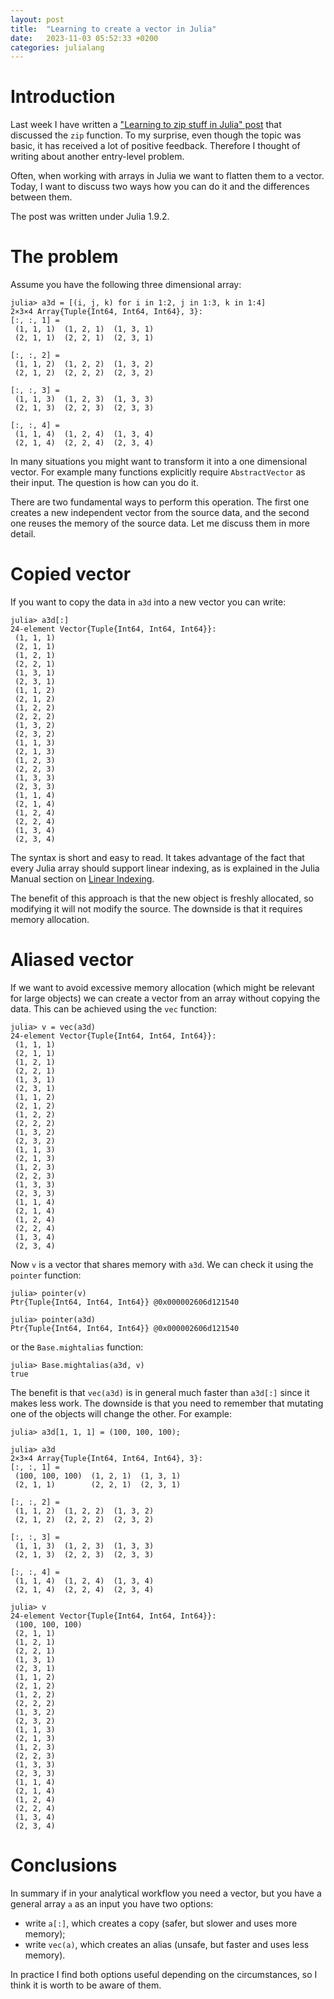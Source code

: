 ```yaml
---
layout: post
title:  "Learning to create a vector in Julia"
date:   2023-11-03 05:52:33 +0200
categories: julialang
---
```


# Introduction

Last week I have written a ["Learning to zip stuff in Julia" post][zip]
that discussed the `zip` function. To my surprise, even though the topic was basic,
it has received a lot of positive feedback. Therefore I thought of writing about
another entry-level problem.

Often, when working with arrays in Julia we want to flatten them to a vector.
Today, I want to discuss two ways how you can do it and the differences between them.

The post was written under Julia 1.9.2.

# The problem

Assume you have the following three dimensional array:

```
julia> a3d = [(i, j, k) for i in 1:2, j in 1:3, k in 1:4]
2×3×4 Array{Tuple{Int64, Int64, Int64}, 3}:
[:, :, 1] =
 (1, 1, 1)  (1, 2, 1)  (1, 3, 1)
 (2, 1, 1)  (2, 2, 1)  (2, 3, 1)

[:, :, 2] =
 (1, 1, 2)  (1, 2, 2)  (1, 3, 2)
 (2, 1, 2)  (2, 2, 2)  (2, 3, 2)

[:, :, 3] =
 (1, 1, 3)  (1, 2, 3)  (1, 3, 3)
 (2, 1, 3)  (2, 2, 3)  (2, 3, 3)

[:, :, 4] =
 (1, 1, 4)  (1, 2, 4)  (1, 3, 4)
 (2, 1, 4)  (2, 2, 4)  (2, 3, 4)
```

In many situations you might want to transform it into a one dimensional vector.
For example many functions explicitly require `AbstractVector` as their input.
The question is how can you do it.

There are two fundamental ways to perform this operation. The first one creates
a new independent vector from the source data, and the second one reuses the memory
of the source data. Let me discuss them in more detail.

# Copied vector

If you want to copy the data in `a3d` into a new vector you can write:

```
julia> a3d[:]
24-element Vector{Tuple{Int64, Int64, Int64}}:
 (1, 1, 1)
 (2, 1, 1)
 (1, 2, 1)
 (2, 2, 1)
 (1, 3, 1)
 (2, 3, 1)
 (1, 1, 2)
 (2, 1, 2)
 (1, 2, 2)
 (2, 2, 2)
 (1, 3, 2)
 (2, 3, 2)
 (1, 1, 3)
 (2, 1, 3)
 (1, 2, 3)
 (2, 2, 3)
 (1, 3, 3)
 (2, 3, 3)
 (1, 1, 4)
 (2, 1, 4)
 (1, 2, 4)
 (2, 2, 4)
 (1, 3, 4)
 (2, 3, 4)
```

The syntax is short and easy to read. It takes advantage of the fact that every Julia
array should support linear indexing, as is explained in the Julia Manual section
on [Linear Indexing][li].

The benefit of this approach is that the new object is freshly allocated, so modifying
it will not modify the source. The downside is that it requires memory allocation.

# Aliased vector

If we want to avoid excessive memory allocation (which might be relevant for large objects)
we can create a vector from an array without copying the data. This can be achieved using
the `vec` function:

```
julia> v = vec(a3d)
24-element Vector{Tuple{Int64, Int64, Int64}}:
 (1, 1, 1)
 (2, 1, 1)
 (1, 2, 1)
 (2, 2, 1)
 (1, 3, 1)
 (2, 3, 1)
 (1, 1, 2)
 (2, 1, 2)
 (1, 2, 2)
 (2, 2, 2)
 (1, 3, 2)
 (2, 3, 2)
 (1, 1, 3)
 (2, 1, 3)
 (1, 2, 3)
 (2, 2, 3)
 (1, 3, 3)
 (2, 3, 3)
 (1, 1, 4)
 (2, 1, 4)
 (1, 2, 4)
 (2, 2, 4)
 (1, 3, 4)
 (2, 3, 4)
```

Now `v` is a vector that shares memory with `a3d`. We can check it using the `pointer` function:

```
julia> pointer(v)
Ptr{Tuple{Int64, Int64, Int64}} @0x000002606d121540

julia> pointer(a3d)
Ptr{Tuple{Int64, Int64, Int64}} @0x000002606d121540
```

or the `Base.mightalias` function:

```
julia> Base.mightalias(a3d, v)
true
```

The benefit is that `vec(a3d)` is in general much faster than `a3d[:]` since it makes less work.
The downside is that you need to remember that mutating one of the objects will change the other.
For example:

```
julia> a3d[1, 1, 1] = (100, 100, 100);

julia> a3d
2×3×4 Array{Tuple{Int64, Int64, Int64}, 3}:
[:, :, 1] =
 (100, 100, 100)  (1, 2, 1)  (1, 3, 1)
 (2, 1, 1)        (2, 2, 1)  (2, 3, 1)

[:, :, 2] =
 (1, 1, 2)  (1, 2, 2)  (1, 3, 2)
 (2, 1, 2)  (2, 2, 2)  (2, 3, 2)

[:, :, 3] =
 (1, 1, 3)  (1, 2, 3)  (1, 3, 3)
 (2, 1, 3)  (2, 2, 3)  (2, 3, 3)

[:, :, 4] =
 (1, 1, 4)  (1, 2, 4)  (1, 3, 4)
 (2, 1, 4)  (2, 2, 4)  (2, 3, 4)

julia> v
24-element Vector{Tuple{Int64, Int64, Int64}}:
 (100, 100, 100)
 (2, 1, 1)
 (1, 2, 1)
 (2, 2, 1)
 (1, 3, 1)
 (2, 3, 1)
 (1, 1, 2)
 (2, 1, 2)
 (1, 2, 2)
 (2, 2, 2)
 (1, 3, 2)
 (2, 3, 2)
 (1, 1, 3)
 (2, 1, 3)
 (1, 2, 3)
 (2, 2, 3)
 (1, 3, 3)
 (2, 3, 3)
 (1, 1, 4)
 (2, 1, 4)
 (1, 2, 4)
 (2, 2, 4)
 (1, 3, 4)
 (2, 3, 4)
```

# Conclusions

In summary if in your analytical workflow you need a vector,
but you have a general array `a` as an input you have two options:

* write `a[:]`, which creates a copy (safer, but slower and uses more memory);
* write `vec(a)`, which creates an alias (unsafe, but faster and uses less memory).

In practice I find both options useful depending on the circumstances, so I think it is worth to be aware of them.

[zip]: https://bkamins.github.io/julialang/2023/10/27/zip.html
[li]: https://docs.julialang.org/en/v1/manual/arrays/#Linear-indexing
